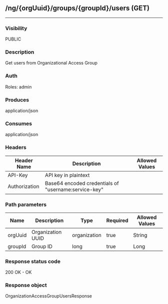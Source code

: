 ## /ng/{orgUuid}/groups/{groupId}/users (GET)
---
### Visibility
PUBLIC
### Description
Get users from Organizational Access Group
### Auth
Roles: admin
### Produces
application/json
### Consumes
application/json
### Headers
| Header Name | Description | Allowed Values |
| ----------- | ----------- | ----------- |
| API-Key | API key in plaintext |  |
| Authorization | Base64 encoded credentials of &quot;username:service-key&quot; |  |
### Path parameters
| Name | Description | Type | Required | Allowed Values |
| ----------- | ----------- | ----------- | ----------- | ----------- |
| orgUuid | Organization UUID | organization | true | String |
| groupId | Group ID | long | true | Long |
### Response status code
200 OK - OK
### Response object
OrganizationAccessGroupUsersResponse
